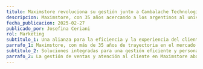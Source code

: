 ```yaml
---
titulo: Maximstore revoluciona su gestión junto a Cambalache Technologies
descripcion: Maximstore, con 35 años acercando a los argentinos al universo Apple, se asoció con Cambalache Technologies para transformar su gestión de ventas, atención al cliente y marketing. Gracias a Salesforce, optimizó sus procesos, mejoró la atención técnica y personalizó la experiencia del cliente.
fecha_publicacion: 2025-02-27
publicado_por: Josefina Ceriani
rol: Marketing
subtitulo_1: Una alianza para la eficiencia y la experiencia del cliente
parrafo_1: Maximstore, con más de 35 años de trayectoria en el mercado de tecnología Apple, buscaba una solución integral que mejorara la experiencia de sus clientes, optimizara su gestión de ventas y facilitara la atención técnica. Fue entonces cuando comenzaron su colaboración con Cambalache Technologies, encontrando en Salesforce una plataforma que transformaría su manera de operar, tanto a nivel comercial como en servicio al cliente.
subtitulo_2: Soluciones integradas para una gestión eficiente y personalizada
parrafo_2: La gestión de ventas y atención al cliente en Maximstore abarca tanto usuarios particulares como corporativos, lo que requiere soluciones efectivas y ágiles. Cambalache Technologies implementó Salesforce, integrando Sales Cloud, Service Cloud y Marketing Cloud para maximizar la eficiencia operativa. Esta plataforma permitió a Maximstore personalizar las interacciones con los clientes, optimizar los procesos de venta y mejorar la calidad del servicio técnico, al integrar todos los puntos de contacto en una sola plataforma.
---
```


